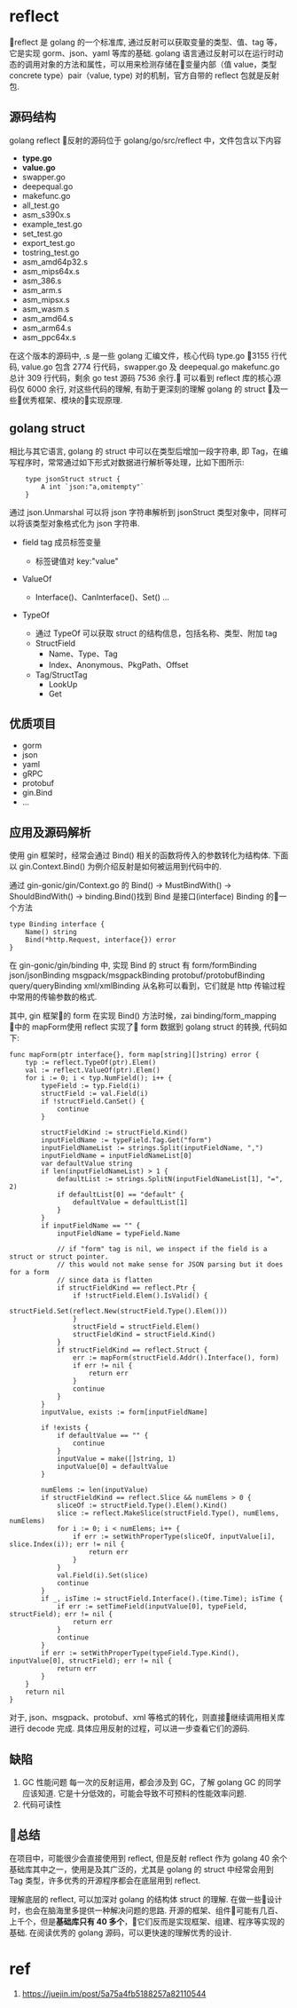 # reflect
reflect 是 golang 的一个标准库, 通过反射可以获取变量的类型、值、tag 等，它是实现 gorm、json、yaml 等库的基础. golang 语言通过反射可以在运行时动态的调用对象的方法和属性，可以用来检测存储在变量内部（值 value，类型 concrete type）pair（value, type) 对的机制，官方自带的 reflect 包就是反射包. 


## 源码结构
golang reflect 反射的源码位于 golang/go/src/reflect 中，文件包含以下内容

+ **type.go**
+ **value.go**
+ swapper.go
+ deepequal.go
+ makefunc.go
+ all_test.go
+ asm_s390x.s
+ example_test.go   
+ set_test.go
+ export_test.go
+ tostring_test.go
+ asm_amd64p32.s
+ asm_mips64x.s
+ asm_386.s
+ asm_arm.s
+ asm_mipsx.s
+ asm_wasm.s
+ asm_amd64.s
+ asm_arm64.s
+ asm_ppc64x.s

在这个版本的源码中, .s 是一些 golang 汇编文件，核心代码 type.go 3155 行代码, value.go 包含 2774 行代码，swapper.go 及 deepequal.go makefunc.go 总计 309 行代码，剩余 go test 源码 7536 余行. 
可以看到 reflect 库的核心源码仅 6000 余行, 对这些代码的理解, 有助于更深刻的理解 golang 的 struct 及一些优秀框架、模块的实现原理.


## golang struct
相比与其它语言, golang 的 struct 中可以在类型后增加一段字符串, 即 Tag，在编写程序时，常常通过如下形式对数据进行解析等处理，比如下图所示:

        type jsonStruct struct {
            A int `json:"a,omitempty"`
        }

通过 json.Unmarshal 可以将 json 字符串解析到 jsonStruct 类型对象中，同样可以将该类型对象格式化为 json 字符串.

+ field tag 成员标签变量
    - 标签键值对 key:"value"

+ ValueOf
    - Interface()、CanInterface()、Set() ... 
+ TypeOf
    - 通过 TypeOf 可以获取 struct 的结构信息，包括名称、类型、附加 tag
    - StructField
        - Name、Type、Tag
        - Index、Anonymous、PkgPath、Offset
    - Tag/StructTag
        - LookUp
        - Get

## 优质项目
+ gorm
+ json
+ yaml
+ gRPC
+ protobuf
+ gin.Bind
+ ...

## 应用及源码解析
使用 gin 框架时，经常会通过 Bind() 相关的函数将传入的参数转化为结构体. 下面以 gin.Context.Bind() 为例介绍反射是如何被运用到代码中的.

通过 gin-gonic/gin/Context.go 的 Bind() -> MustBindWith() -> ShouldBindWith() -> binding.Bind()找到 Bind 是接口(interface) Binding 的一个方法

    type Binding interface {
        Name() string
        Bind(*http.Request, interface{}) error
    }

在 gin-gonic/gin/binding 中,  实现 Bind 的 struct 有 form/formBinding json/jsonBinding msgpack/msgpackBinding protobuf/protobufBinding query/queryBinding xml/xmlBinding
从名称可以看到，它们就是 http 传输过程中常用的传输参数的格式. 

其中, gin 框架的 form 在实现 Bind() 方法时候，zai binding/form_mapping 中的 mapForm使用 reflect 实现了 form 数据到 golang struct 的转换, 代码如下:

    func mapForm(ptr interface{}, form map[string][]string) error {
        typ := reflect.TypeOf(ptr).Elem()
        val := reflect.ValueOf(ptr).Elem()
        for i := 0; i < typ.NumField(); i++ {
            typeField := typ.Field(i)
            structField := val.Field(i)
            if !structField.CanSet() {
                continue
            }

            structFieldKind := structField.Kind()
            inputFieldName := typeField.Tag.Get("form")
            inputFieldNameList := strings.Split(inputFieldName, ",")
            inputFieldName = inputFieldNameList[0]
            var defaultValue string
            if len(inputFieldNameList) > 1 {
                defaultList := strings.SplitN(inputFieldNameList[1], "=", 2)
                if defaultList[0] == "default" {
                    defaultValue = defaultList[1]
                }
            }
            if inputFieldName == "" {
                inputFieldName = typeField.Name

                // if "form" tag is nil, we inspect if the field is a struct or struct pointer.
                // this would not make sense for JSON parsing but it does for a form
                // since data is flatten
                if structFieldKind == reflect.Ptr {
                    if !structField.Elem().IsValid() {
                        structField.Set(reflect.New(structField.Type().Elem()))
                    }
                    structField = structField.Elem()
                    structFieldKind = structField.Kind()
                }
                if structFieldKind == reflect.Struct {
                    err := mapForm(structField.Addr().Interface(), form)
                    if err != nil {
                        return err
                    }
                    continue
                }
            }
            inputValue, exists := form[inputFieldName]

            if !exists {
                if defaultValue == "" {
                    continue
                }
                inputValue = make([]string, 1)
                inputValue[0] = defaultValue
            }

            numElems := len(inputValue)
            if structFieldKind == reflect.Slice && numElems > 0 {
                sliceOf := structField.Type().Elem().Kind()
                slice := reflect.MakeSlice(structField.Type(), numElems, numElems)
                for i := 0; i < numElems; i++ {
                    if err := setWithProperType(sliceOf, inputValue[i], slice.Index(i)); err != nil {
                        return err
                    }
                }
                val.Field(i).Set(slice)
                continue
            }
            if _, isTime := structField.Interface().(time.Time); isTime {
                if err := setTimeField(inputValue[0], typeField, structField); err != nil {
                    return err
                }
                continue
            }
            if err := setWithProperType(typeField.Type.Kind(), inputValue[0], structField); err != nil {
                return err
            }
        }
        return nil
    }

 对于, json、msgpack、protobuf、xml 等格式的转化，则直接继续调用相关库进行 decode 完成. 具体应用反射的过程，可以进一步查看它们的源码.

## 缺陷
1. GC 性能问题
    每一次的反射运用，都会涉及到 GC，了解 golang GC 的同学应该知道. 它是十分低效的，可能会导致不可预料的性能效率问题.
2. 代码可读性

## 总结
在项目中，可能很少会直接使用到 reflect, 但是反射 reflect 作为 golang 40 余个基础库其中之一，使用是及其广泛的，尤其是 golang 的 struct 中经常会用到 Tag 类型，许多优秀的开源程序都会在底层用到 reflect.

理解底层的 reflect, 可以加深对 golang 的结构体 struct 的理解. 在做一些设计时，也会在脑海里多提供一种解决问题的思路. 开源的框架、组件可能有几百、上千个，但是**基础库只有 40 多个**，它们反而是实现框架、组建、程序等实现的基础. 在阅读优秀的 golang 源码，可以更快速的理解优秀的设计.

# ref
1. https://juejin.im/post/5a75a4fb5188257a82110544